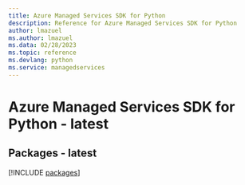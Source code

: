 ```yaml
---
title: Azure Managed Services SDK for Python
description: Reference for Azure Managed Services SDK for Python
author: lmazuel
ms.author: lmazuel
ms.data: 02/28/2023
ms.topic: reference
ms.devlang: python
ms.service: managedservices
---
```

# Azure Managed Services SDK for Python - latest
## Packages - latest
[!INCLUDE [packages](managed-services-index.md)]